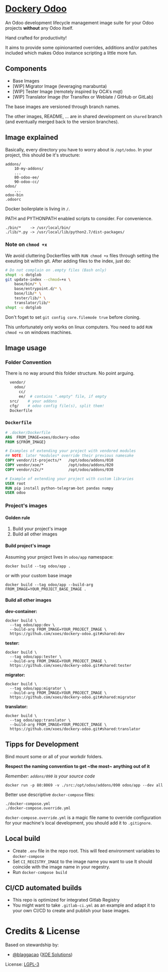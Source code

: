 # [Dockery Odoo](https://github.com/xoes/dockery-odoo)

An Odoo development lifecycle management image suite for your Odoo projects **without** any Odoo itself.

Hand crafted for productivity!

It aims to provide some opinionanted overrides, additions and/or patches included which makes Odoo instance scripting a little more fun.

## Components

- Base Images
- [WIP] Migrator Image (leveraging marabunta)
- [WIP] Tester Image (remotely inspired by OCA's mqt)
- [WIP] Translator Image (for Transifex or Weblate / GitHub or GitLab)

The base images are versioned through branch names.

The other images, README, ... are in shared development on `shared` branch (and eventually merged back to the version branches).

## Image explained

Basically, every directory you have to worry about is `/opt/odoo`.
In your project, this should be it's structure:

    addons/
        10-my-addons/
        ...
        80-odoo-ee/
        90-odoo-cc/
    odoo/
        ...
    odoo-bin
    .odoorc

Docker boilerplate is living in `/`.

PATH and PYTHONPATH enabled scripts to consider. For convenience.

    ./bin/*    -> /usr/local/bin/
    ./lib/*.py -> /usr/local/lib/python2.7/dist-packages/

### Note on `chmod +x`
We avoid cluttering Dockerfiles with `RUN chmod +x` files through setting the exeuting bit within git. After adding files to the index, just do:

```bash    
# Do not complain on .empty files (Bash only)
shopt -s dotglob
git update-index --chmod=+x \
    base/bin/* \
    base/entrypoint.d/* \
    base/lib/* \
    tester/lib/* \
    translator/lib/*
shopt -u dotglob
```

Don't foget to set `git config core.filemode true` before cloning.

This unfortunately only works on linux computers. You need to add `RUN chmod +x` on windows machines.

## Image usage

### Folder Convention

There is no way around this folder structure. No point arguing.

```bash
  vendor/
    odoo/
      cc/
      ee/  # contains ".empty" file, if empty
  src/    # your addons
  cfg/    # odoo config file(s), split them!
  Dockerfile
```

### `Dockerfile`

```dockerfile
# .docker/Dockerfile
ARG  FROM_IMAGE=xoes/dockery-odoo
FROM ${FROM_IMAGE}

# Examples of extending your project with vendored modules
## NOTE: later *modules* override their previous namesake
COPY vendor/it-projects/*   /opt/odoo/addons/010
COPY vendor/xoe/*           /opt/odoo/addons/020
COPY vendor/c2c/*           /opt/odoo/addons/030

# Example of extending your project with custom libraries
USER root
RUN pip install python-telegram-bot pandas numpy
USER odoo
```
### Project's images

#### Golden rule

1. Build your project's image
2. Build all other images

#### Build project's image

Assuming your project lives in `odoo/app` namespace:

    docker build --tag odoo/app .

or with your custom base image

    docker build --tag odoo/app --build-arg FROM_IMAGE=YOUR_PROJECT_BASE_IMAGE .

#### Build all other images

**dev-container:**

    docker build \
      --tag odoo/app:dev \
      --build-arg FROM_IMAGE=YOUR_PROJECT_IMAGE \
      https://github.com/xoes/dockery-odoo.git#shared:dev

**tester:**

    docker build \
      --tag odoo/app:tester \
      --build-arg FROM_IMAGE=YOUR_PROJECT_IMAGE \
      https://github.com/xoes/dockery-odoo.git#shared:tester

**migrator:**

    docker build \
      --tag odoo/app:migrator \
      --build-arg FROM_IMAGE=YOUR_PROJECT_IMAGE \
      https://github.com/xoes/dockery-odoo.git#shared:migrator

**translator:**

    docker build \
      --tag odoo/app:translator \
      --build-arg FROM_IMAGE=YOUR_PROJECT_IMAGE \
      https://github.com/xoes/dockery-odoo.git#shared:translator

## Tipps for Development

Bind mount some or all of your workdir folders.

**Respect the naming convention to get ~the most~ anything out of it**

_Remember: `addons/090` is your source code_

    docker run -p 80:8069 -v ./src:/opt/odoo/addons/090 odoo/app --dev all

Better use descriptive `docker-compose` files:

    ./docker-compose.yml
    ./docker-compose.override.yml

`docker-compose.override.yml` is a magic file name to override configuration for your machine's local development, you should add it to `.gitignore`.

## Local build

 - Create `.env` file in the repo root.
   This will feed environment variables to `docker-compose`
 - Set `CI_REGISTRY_IMAGE` to the image name you want to use
   It should coincide with the image name in your regestry.
 - Run `docker-compose build`

## CI/CD automated builds

 - This repo is optimized for integrated Gitlab Registry
 - You might want to take `.gitlab-ci.yml` as an example and adapt it to your own CI/CD to create and publish your base images.


# Credits & License

Based on stewardship by:
 - [@blaggacao](https://github.com/blaggacao) ([XOE Solutions](https://xoe.solutions))

License: [LGPL-3](https://www.gnu.org/licenses/lgpl-3.0.en.html)